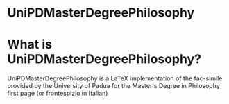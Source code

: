 # UniPDMasterDegreePhilosophy

What is UniPDMasterDegreePhilosophy?
====================================
UniPDMasterDegreePhilosophy is a LaTeX implementation of the fac-simile provided by the University of Padua for the Master's Degree in Philosophy first page (or frontespizio in Italian)